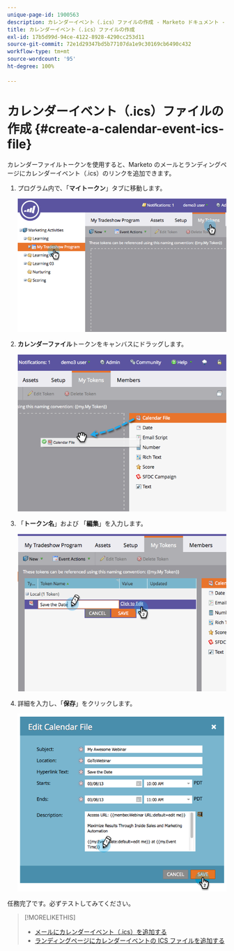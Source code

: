 ```yaml
---
unique-page-id: 1900563
description: カレンダーイベント（.ics）ファイルの作成 - Marketo ドキュメント - 製品ドキュメント
title: カレンダーイベント（.ics）ファイルの作成
exl-id: 17b5d99d-94ce-4122-8928-4290cc253d11
source-git-commit: 72e1d29347bd5b77107da1e9c30169cb6490c432
workflow-type: tm+mt
source-wordcount: '95'
ht-degree: 100%

---
```


# カレンダーイベント（.ics）ファイルの作成 {#create-a-calendar-event-ics-file}

カレンダーファイルトークンを使用すると、Marketo のメールとランディングページにカレンダーイベント（.ics）のリンクを追加できます。

1. プログラム内で、「**マイトークン**」タブに移動します。

   ![](assets/image2014-9-11-15-3a33-3a27.png)

1. **カレンダーファイル**&#x200B;トークンをキャンバスにドラッグします。

   ![](assets/image2014-9-11-15-3a34-3a0.png)

1. 「**トークン名**」および 「**編集**」を入力します。

   ![](assets/image2014-9-11-15-3a34-3a10.png)

1. 詳細を入力し、「**保存**」をクリックします。

   ![](assets/image2014-9-11-15-3a34-3a16.png)

任務完了です。必ずテストしてみてください。

>[!MORELIKETHIS]
>
>* [メールにカレンダーイベント（.ics）を追加する](/help/marketo/product-docs/email-marketing/general/functions-in-the-editor/include-a-calendar-event-ics-in-an-email.md)
>* [ランディングページにカレンダーイベントの ICS ファイルを追加する](/help/marketo/product-docs/demand-generation/landing-pages/personalizing-landing-pages/include-a-calendar-event-ics-file-in-a-landing-page.md)

